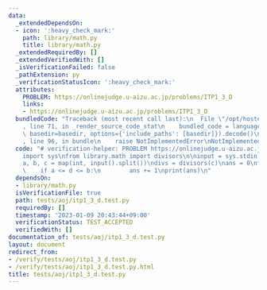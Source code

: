 ```yaml
---
data:
  _extendedDependsOn:
  - icon: ':heavy_check_mark:'
    path: library/math.py
    title: library/math.py
  _extendedRequiredBy: []
  _extendedVerifiedWith: []
  _isVerificationFailed: false
  _pathExtension: py
  _verificationStatusIcon: ':heavy_check_mark:'
  attributes:
    PROBLEM: https://onlinejudge.u-aizu.ac.jp/problems/ITP1_3_D
    links:
    - https://onlinejudge.u-aizu.ac.jp/problems/ITP1_3_D
  bundledCode: "Traceback (most recent call last):\n  File \"/opt/hostedtoolcache/PyPy/3.7.13/x64/site-packages/onlinejudge_verify/documentation/build.py\"\
    , line 71, in _render_source_code_stat\n    bundled_code = language.bundle(stat.path,\
    \ basedir=basedir, options={'include_paths': [basedir]}).decode()\n  File \"/opt/hostedtoolcache/PyPy/3.7.13/x64/site-packages/onlinejudge_verify/languages/python.py\"\
    , line 96, in bundle\n    raise NotImplementedError\nNotImplementedError\n"
  code: "# verification-helper: PROBLEM https://onlinejudge.u-aizu.ac.jp/problems/ITP1_3_D\n\
    import sys\nfrom library.math import divisors\n\ninput = sys.stdin.readline\n\n\
    a, b, c = map(int, input().split())\ndivs = divisors(c)\nans = 0\nfor d in divs:\n\
    \    if a <= d <= b:\n        ans += 1\nprint(ans)\n"
  dependsOn:
  - library/math.py
  isVerificationFile: true
  path: tests/aoj/itp1_3_d.test.py
  requiredBy: []
  timestamp: '2023-01-09 20:43:44+09:00'
  verificationStatus: TEST_ACCEPTED
  verifiedWith: []
documentation_of: tests/aoj/itp1_3_d.test.py
layout: document
redirect_from:
- /verify/tests/aoj/itp1_3_d.test.py
- /verify/tests/aoj/itp1_3_d.test.py.html
title: tests/aoj/itp1_3_d.test.py
---
```

